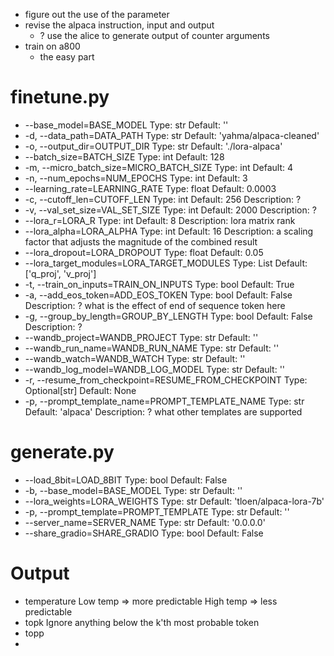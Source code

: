 - figure out the use of the parameter
- revise the alpaca instruction, input and output
  - ? use the alice to generate output of counter arguments
- train on a800
  - the easy part

# finetune.py
- --base_model=BASE_MODEL
    Type: str
    Default: ''
- -d, --data_path=DATA_PATH
    Type: str
    Default: 'yahma/alpaca-cleaned'
- -o, --output_dir=OUTPUT_DIR
    Type: str
    Default: './lora-alpaca'
- --batch_size=BATCH_SIZE
    Type: int
    Default: 128
- -m, --micro_batch_size=MICRO_BATCH_SIZE
    Type: int
    Default: 4
- -n, --num_epochs=NUM_EPOCHS
    Type: int
    Default: 3
- --learning_rate=LEARNING_RATE
    Type: float
    Default: 0.0003
- -c, --cutoff_len=CUTOFF_LEN
    Type: int
    Default: 256
    Description: ?
- -v, --val_set_size=VAL_SET_SIZE
    Type: int
    Default: 2000
    Description: ?
- --lora_r=LORA_R
    Type: int
    Default: 8
    Description: lora matrix rank
- --lora_alpha=LORA_ALPHA
    Type: int
    Default: 16
    Description: a scaling factor that adjusts the magnitude of the combined result
- --lora_dropout=LORA_DROPOUT
    Type: float
    Default: 0.05
- --lora_target_modules=LORA_TARGET_MODULES
    Type: List
    Default: ['q_proj', 'v_proj']
- -t, --train_on_inputs=TRAIN_ON_INPUTS
    Type: bool
    Default: True
- -a, --add_eos_token=ADD_EOS_TOKEN
    Type: bool
    Default: False
    Description: ? what is the effect of end of sequence token here
- -g, --group_by_length=GROUP_BY_LENGTH
    Type: bool
    Default: False
    Description: ?
- --wandb_project=WANDB_PROJECT
    Type: str
    Default: ''
- --wandb_run_name=WANDB_RUN_NAME
    Type: str
    Default: ''
- --wandb_watch=WANDB_WATCH
    Type: str
    Default: ''
- --wandb_log_model=WANDB_LOG_MODEL
    Type: str
    Default: ''
- -r, --resume_from_checkpoint=RESUME_FROM_CHECKPOINT
    Type: Optional[str]
    Default: None
- -p, --prompt_template_name=PROMPT_TEMPLATE_NAME
    Type: str
    Default: 'alpaca'
    Description: ? what other templates are supported


# generate.py
- --load_8bit=LOAD_8BIT
      Type: bool
      Default: False
- -b, --base_model=BASE_MODEL
      Type: str
      Default: ''
- --lora_weights=LORA_WEIGHTS
      Type: str
      Default: 'tloen/alpaca-lora-7b'
- -p, --prompt_template=PROMPT_TEMPLATE
      Type: str
      Default: ''
- --server_name=SERVER_NAME
      Type: str
      Default: '0.0.0.0'
- --share_gradio=SHARE_GRADIO
      Type: bool
      Default: False


# Output
- temperature
  Low temp => more predictable
  High temp => less predictable
- topk
  Ignore anything below the k'th most probable token
- topp
- 
